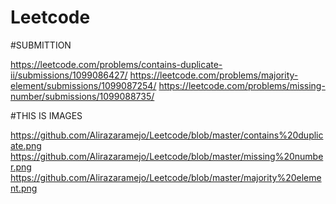 # Leetcode
#SUBMITTION




https://leetcode.com/problems/contains-duplicate-ii/submissions/1099086427/
https://leetcode.com/problems/majority-element/submissions/1099087254/
https://leetcode.com/problems/missing-number/submissions/1099088735/



#THIS IS IMAGES


https://github.com/Alirazaramejo/Leetcode/blob/master/contains%20duplicate.png
https://github.com/Alirazaramejo/Leetcode/blob/master/missing%20number.png
https://github.com/Alirazaramejo/Leetcode/blob/master/majority%20element.png
